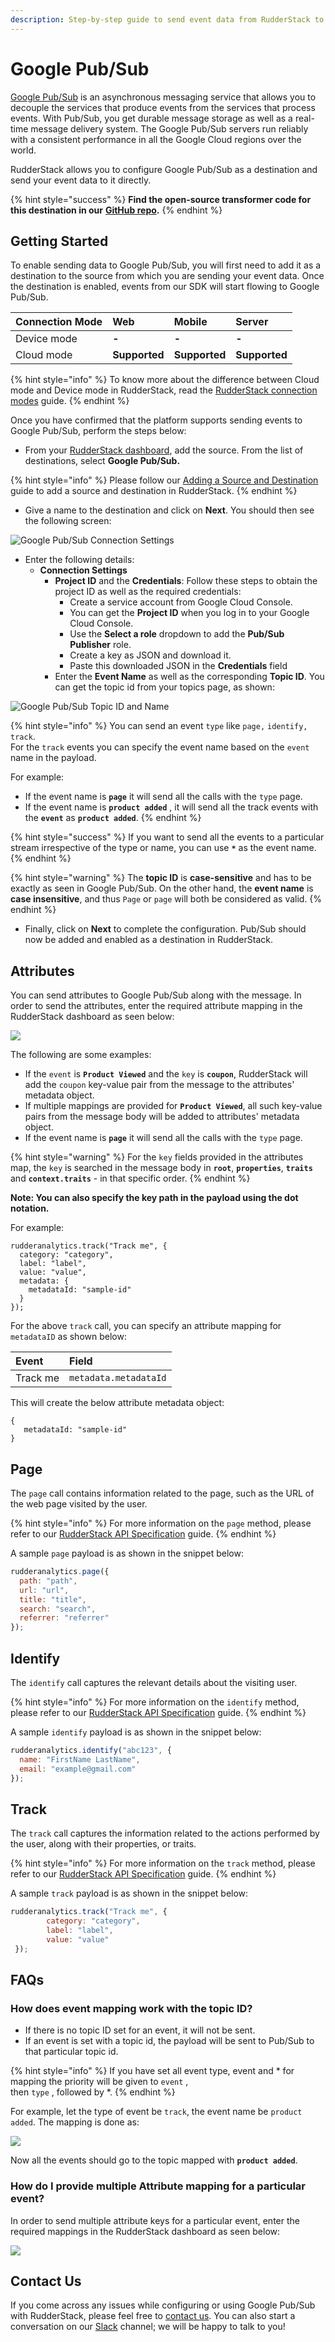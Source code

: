 ```yaml
---
description: Step-by-step guide to send event data from RudderStack to Google Pub/Sub.
---
```


# Google Pub/Sub

[Google Pub/Sub](https://cloud.google.com/pubsub/docs/overview) is an asynchronous messaging service that allows you to decouple the services that produce events from the services that process events. With Pub/Sub, you get durable message storage as well as a real-time message delivery system. The Google Pub/Sub servers run reliably with a consistent performance in all the Google Cloud regions over the world.

RudderStack allows you to configure Google Pub/Sub as a destination and send your event data to it directly.

{% hint style="success" %}
**Find the open-source transformer code for this destination in our** [**GitHub repo**](https://github.com/rudderlabs/rudder-transformer/tree/master/v0/destinations/googlepubsub)**.**
{% endhint %}

## Getting Started

To enable sending data to Google Pub/Sub, you will first need to add it as a destination to the source from which you are sending your event data. Once the destination is enabled, events from our SDK will start flowing to Google Pub/Sub.

| **Connection Mode** | **Web** | **Mobile** | **Server** |
| :--- | :--- | :--- | :--- |
| Device mode | **-** | **-** | **-** |
| Cloud mode | **Supported** | **Supported** | **Supported** |

{% hint style="info" %}
To know more about the difference between Cloud mode and Device mode in RudderStack, read the [RudderStack connection modes](https://docs.rudderstack.com/get-started/rudderstack-connection-modes) guide.
{% endhint %}

Once you have confirmed that the platform supports sending events to Google Pub/Sub, perform the steps below:

* From your [RudderStack dashboard](https://app.rudderlabs.com/), add the source. From the list of destinations, select **Google Pub/Sub.**

{% hint style="info" %}
Please follow our [Adding a Source and Destination](https://docs.rudderstack.com/getting-started/adding-source-and-destination-rudderstack) guide to add a source and destination in RudderStack.
{% endhint %}

* Give a name to the destination and click on **Next**. You should then see the following screen:

![Google Pub/Sub Connection Settings](../../.gitbook/assets/image%20%2879%29%20%282%29.png)

* Enter the following details:
  * **Connection Settings**
    * **Project ID** and the **Credentials**: Follow these steps to obtain the project ID as well as the required credentials:
      * Create a service account from Google Cloud Console.
      * You can get the **Project ID** when you log in to your Google Cloud Console.
      * Use the **Select a role** dropdown to add the **Pub/Sub Publisher** role.
      * Create a key as JSON and download it.
      * Paste this downloaded JSON in the **Credentials** field
    * Enter the **Event Name** as well as the corresponding **Topic ID**. You can get the topic id from your topics page, as shown:

![Google Pub/Sub Topic ID and Name](../../.gitbook/assets/image%20%2848%29.png)

{% hint style="info" %}
You can send an event `type` like `page,` `identify,` `track`.  
For the `track` events you can specify the event name based on the `event` name in the payload.

For example:

* If the event name is **`page`** it will send all the calls with the `type` page.
* If the event name is  **`product added`** , it will send all the track events with the **`event`** as **`product added`**.
{% endhint %}

{% hint style="success" %}
If you want to send all the events to a particular stream irrespective of the type or name, you can use **`*`** as the event name.
{% endhint %}

{% hint style="warning" %}
The **topic ID** is **case-sensitive** and has to be exactly as seen in Google Pub/Sub. On the other hand, the **event name** is **case insensitive**, and thus `Page` or `page` will both be considered as valid.
{% endhint %}

* Finally, click on **Next** to complete the configuration. Pub/Sub should now be added and enabled as a destination in RudderStack.

## Attributes

You can send attributes to Google Pub/Sub along with the message. In order to send the attributes, enter the required attribute mapping in the RudderStack dashboard as seen below:

![](../../.gitbook/assets/image%20%28113%29.png)

The following are some examples:

* If the `event` is **`Product Viewed`** and the `key` is **`coupon`**, RudderStack will add the `coupon` key-value pair from the message to the attributes' metadata object.
* If multiple mappings are provided for **`Product Viewed`**, all such key-value pairs from the message body will be added to attributes' metadata object.
* If the event name is **`page`** it will send all the calls with the `type` page.

{% hint style="warning" %}
For the `key` fields provided in the attributes map, the `key` is searched in the message body in **`root`**, **`properties`**, **`traits`** and **`context.traits`** - in that specific order.
{% endhint %}

**Note: You can also specify the key path in the payload using the dot notation.**

For example:
```
rudderanalytics.track("Track me", {
  category: "category",
  label: "label",
  value: "value",
  metadata: {
    metadataId: "sample-id"
  }
});
```

For the above `track` call, you can specify an attribute mapping for `metadataID` as shown below:

| **Event** | **Field** |
| :--- | :--- |
| Track me | `metadata.metadataId` |

This will create the below attribute metadata object:

```
{
   metadataId: "sample-id"
}
```

## Page

The `page` call contains information related to the page, such as the URL of the web page visited by the user.

{% hint style="info" %}
For more information on the `page` method, please refer to our [RudderStack API Specification](https://docs.rudderstack.com/rudderstack-api-spec) guide.
{% endhint %}

A sample `page` payload is as shown in the snippet below:

```javascript
rudderanalytics.page({
  path: "path",
  url: "url",
  title: "title",
  search: "search",
  referrer: "referrer"
});
```

## Identify

The `identify` call captures the relevant details about the visiting user.

{% hint style="info" %}
For more information on the `identify` method, please refer to our [RudderStack API Specification](https://docs.rudderstack.com/rudderstack-api-spec) guide.
{% endhint %}

A sample `identify` payload is as shown in the snippet below:

```javascript
rudderanalytics.identify("abc123", {
  name: "FirstName LastName",
  email: "example@gmail.com"
});
```

## Track

The `track` call captures the information related to the actions performed by the user, along with their properties, or traits.

{% hint style="info" %}
For more information on the `track` method, please refer to our [RudderStack API Specification](https://docs.rudderstack.com/rudderstack-api-spec) guide.
{% endhint %}

A sample `track` payload is as shown in the snippet below:

```javascript
rudderanalytics.track("Track me", {
        category: "category",
        label: "label",
        value: "value"
 });
```

## FAQs <a id="faqs"></a>

### How does event mapping work with the topic ID? <a id="how-does-event-mapping-work-with-the-delivery-stream"></a>

* If there is no topic ID set for an event, it will not be sent.
* If an event is set with a topic id, the payload will be sent to Pub/Sub to that particular topic id.

{% hint style="info" %}
If you have set all event type, event and \* for mapping the priority will be given to `event` ,  
then `type` , followed by \*.
{% endhint %}

For example, let the type of event be `track`, the event name be `product added`. The mapping is done as:

![](../../.gitbook/assets/screenshot-2020-09-09-at-6.56.02-pm.png)

Now all the events should go to the topic mapped with **`product added`**.

### How do I provide multiple Attribute mapping for a particular event? <a id="how-do-I-provide-multiple-attribute-mapping"></a>

In order to send multiple attribute keys for a particular event, enter the required mappings in the RudderStack dashboard as seen below:

![](../../.gitbook/assets/image%20%28112%29.png)

## Contact Us

If you come across any issues while configuring or using Google Pub/Sub with RudderStack, please feel free to [contact us](mailto:%20contact@rudderstack.com). You can also start a conversation on our [Slack](https://resources.rudderstack.com/join-rudderstack-slack) channel; we will be happy to talk to you!

